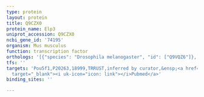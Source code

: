 ```yaml
---
type: protein
layout: protein
title: Q9CZX0
protein_name: Elp3
uniprot_accession: Q9CZX0
ncbi_gene_id: '74195'
organism: Mus musculus
function: transcription factor
orthologs: '[{"species": "Drosophila melanogaster", "id": ["Q9VQZ6"]}, {"species": "Caenorhabditis elegans", "id": ["Q23651"]}, {"species": "Homo sapiens", "id": ["<a href=\"/protein/q9h9t3\">Q9H9T3</a>"]}, {"species": "Rattus norvegicus", "id": ["D4ACM1"]}, {"species": "Saccharomyces cerevisiae", "id": ["Q02908"]}]'
tfs: ''
targets: 'Pou5f1,P20263,18999,TRRUST,inferred by curator,&ensp;<a href="https://www.ncbi.nlm.nih.gov/pubmed/?term=10692469%5Buid%5D+OR+29087512%5Buid%5D"
  target="_blank"><i uk-icon="icon: link"></i>Pubmed</a>'
binding_sites: ''

---
```

